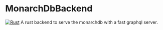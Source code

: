 # MonarchDbBackend
[![Rust](https://github.com/MonarchDevelopment/MonarchDbBackend/actions/workflows/rust.yml/badge.svg)](https://github.com/MonarchDevelopment/MonarchDbBackend/actions/workflows/rust.yml)
A rust backend to serve the monarchdb with a fast graphql server.
